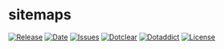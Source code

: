 # sitemaps

[![Release](https://img.shields.io/github/v/release/franck-paul/sitemaps)](https://github.com/franck-paul/sitemaps/releases)
[![Date](https://img.shields.io/github/release-date/franck-paul/sitemaps)](https://github.com/franck-paul/sitemaps/releases)
[![Issues](https://img.shields.io/github/issues/franck-paul/sitemaps)](https://github.com/franck-paul/sitemaps/issues)
[![Dotclear](https://img.shields.io/badge/dotclear-v2.24-blue.svg)](https://fr.dotclear.org/download)
[![Dotaddict](https://img.shields.io/badge/dotaddict-official-green.svg)](https://plugins.dotaddict.org/dc2/details/sitemaps)
[![License](https://img.shields.io/github/license/franck-paul/sitemaps)](https://github.com/franck-paul/sitemaps/blob/master/LICENSE)

